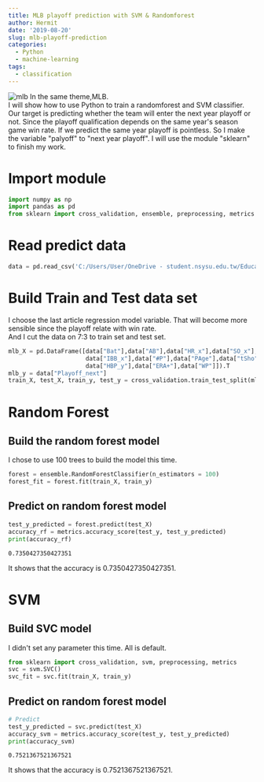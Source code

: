 ```yaml
---
title: MLB playoff prediction with SVM & Randomforest
author: Hermit
date: '2019-08-20'
slug: mlb-playoff-prediction
categories:
  - Python
  - machine-learning
tags:
  - classification
---
```

![mlb](/post/2019-05-02-web-crawler-on-simple-chinese-web_files/2018-07-17_19-00-33.png)
In the same theme,MLB.   
I will show how to use Python to train a randomforest and SVM classifier.  
Our target is predicting whether the team will enter the next year playoff or not.
Since the playoff qualification depends on the same year's season game win rate.
If we predict the same year playoff is pointless.
So I make the variable "palyoff" to "next year playoff".
I will use the module "sklearn" to finish my work.

# Import module
```python
import numpy as np
import pandas as pd
from sklearn import cross_validation, ensemble, preprocessing, metrics 
```
    

# Read predict data
```python
data = pd.read_csv('C:/Users/User/OneDrive - student.nsysu.edu.tw/Educations/2019暑期實習/工研院/資料科學_mlb/mlb_predict.csv')
```

# Build Train and Test data set
I choose the last article regression model variable. 
That will become more sensible since the playoff relate with win rate.  
And I cut the data on 7:3 to train set and test set.
```python
mlb_X = pd.DataFrame([data["Bat"],data["AB"],data["HR_x"],data["SO_x"],data["OPS+"],data["GDP"],
                      data["IBB_x"],data["#P"],data["PAge"],data["tSho"],data["SV"],data["IP"],
                      data["HBP_y"],data["ERA+"],data["WP"]]).T
mlb_y = data["Playoff_next"]
train_X, test_X, train_y, test_y = cross_validation.train_test_split(mlb_X, mlb_y, test_size = 0.3)
```
# Random Forest
## Build the random forest model
I chose to use 100 trees to build the model this time.
```python
forest = ensemble.RandomForestClassifier(n_estimators = 100)
forest_fit = forest.fit(train_X, train_y)
```

## Predict on random forest model
```python
test_y_predicted = forest.predict(test_X)
accuracy_rf = metrics.accuracy_score(test_y, test_y_predicted)
print(accuracy_rf)

```

    0.7350427350427351

It shows that the accuracy is 0.7350427350427351.  

# SVM

## Build SVC model
I didn't set any parameter this time. All is default.
```python
from sklearn import cross_validation, svm, preprocessing, metrics
svc = svm.SVC()
svc_fit = svc.fit(train_X, train_y)
```

## Predict on random forest model
```python
# Predict
test_y_predicted = svc.predict(test_X)
accuracy_svm = metrics.accuracy_score(test_y, test_y_predicted)
print(accuracy_svm)
```

    0.7521367521367521
    
It shows that the accuracy is 0.7521367521367521.  